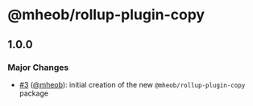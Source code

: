 # @mheob/rollup-plugin-copy

## 1.0.0

### Major Changes

- [#3](https://github.com/mheob/rollup-plugins/pull/3) ([@mheob](https://github.com/mheob)): initial creation of the new `@mheob/rollup-plugin-copy` package
